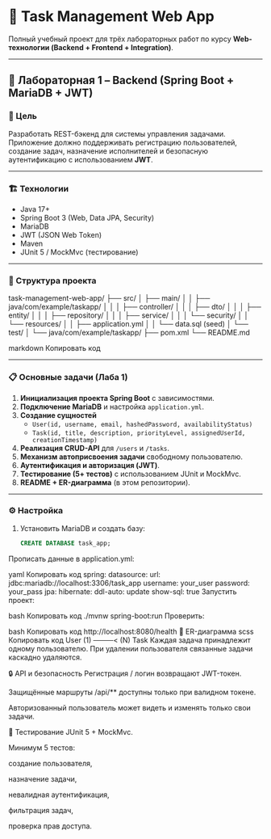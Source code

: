 # 🧩 Task Management Web App

Полный учебный проект для трёх лабораторных работ по курсу **Web-технологии (Backend + Frontend + Integration)**.

---

## 📘 Лабораторная 1 – Backend (Spring Boot + MariaDB + JWT)

### 🎯 Цель
Разработать REST-бэкенд для системы управления задачами.  
Приложение должно поддерживать регистрацию пользователей, создание задач, назначение исполнителей и безопасную аутентификацию с использованием **JWT**.

---

### 🏗️ Технологии
- Java 17+
- Spring Boot 3 (Web, Data JPA, Security)
- MariaDB
- JWT (JSON Web Token)
- Maven
- JUnit 5 / MockMvc (тестирование)

---

### 📂 Структура проекта
task-management-web-app/
├── src/
│ ├── main/
│ │ ├── java/com/example/taskapp/
│ │ │ ├── controller/
│ │ │ ├── dto/
│ │ │ ├── entity/
│ │ │ ├── repository/
│ │ │ ├── service/
│ │ │ └── security/
│ │ └── resources/
│ │ ├── application.yml
│ │ └── data.sql (seed)
│ └── test/
│ └── java/com/example/taskapp/
├── pom.xml
└── README.md

markdown
Копировать код

---

### 📋 Основные задачи (Лаба 1)
1. **Инициализация проекта Spring Boot** с зависимостями.
2. **Подключение MariaDB** и настройка `application.yml`.
3. **Создание сущностей**  
   - `User(id, username, email, hashedPassword, availabilityStatus)`  
   - `Task(id, title, description, priorityLevel, assignedUserId, creationTimestamp)`
4. **Реализация CRUD-API** для `/users` и `/tasks`.
5. **Механизм автоприсвоения задачи** свободному пользователю.
6. **Аутентификация и авторизация (JWT)**.
7. **Тестирование (5+ тестов)** с использованием JUnit и MockMvc.
8. **README + ER-диаграмма** (в этом репозитории).

---

### ⚙️ Настройка
1. Установить MariaDB и создать базу:
   ```sql
   CREATE DATABASE task_app;
Прописать данные в application.yml:

yaml
Копировать код
spring:
  datasource:
    url: jdbc:mariadb://localhost:3306/task_app
    username: your_user
    password: your_pass
  jpa:
    hibernate:
      ddl-auto: update
    show-sql: true
Запустить проект:

bash
Копировать код
./mvnw spring-boot:run
Проверить:

bash
Копировать код
http://localhost:8080/health
🧠 ER-диаграмма
scss
Копировать код
User (1) ────< (N) Task
Каждая задача принадлежит одному пользователю.
При удалении пользователя связанные задачи каскадно удаляются.

🔒 API и безопасность
Регистрация / логин возвращают JWT-токен.

Защищённые маршруты /api/** доступны только при валидном токене.

Авторизованный пользователь может видеть и изменять только свои задачи.

🧪 Тестирование
JUnit 5 + MockMvc.

Минимум 5 тестов:

создание пользователя,

назначение задачи,

невалидная аутентификация,

фильтрация задач,

проверка прав доступа.